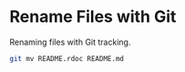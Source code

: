 # Rename Files with Git

Renaming files with Git tracking.

```bash
git mv README.rdoc README.md
```